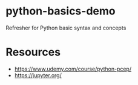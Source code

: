 # python-basics-demo
Refresher for Python basic syntax and concepts

# Resources
* https://www.udemy.com/course/python-pcep/
* https://jupyter.org/
